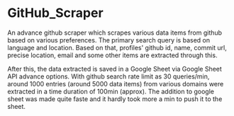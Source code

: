 # GitHub_Scraper
An advance github scraper which scrapes various data items from github based on various preferences. The primary search query is based on language and location. Based on that, profiles' github id, name, commit url, precise location, email and some other items are extracted through this.

After this, the data extracted is saved in a Google Sheet via Google Sheet API advance options. With github search rate limit as 30 queries/min, around 1000 entries (around 5000 data items) from various domains were extracted in a time duration of 100min (approx). The addition to google sheet was made quite faste and it hardly took more a min to push it to the sheet. 
